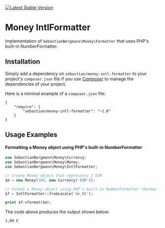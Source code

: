 [![Latest Stable Version](https://poser.pugx.org/sebastian/money-intl-formatter/v/stable.png)](https://packagist.org/packages/sebastian/money-intl-formatter)

# Money IntlFormatter

Implementation of `SebastianBergmann\Money\Formatter` that uses PHP's built-in NumberFormatter.

## Installation

Simply add a dependency on `sebastian/money-intl-formatter` to your project's `composer.json` file if you use [Composer](http://getcomposer.org/) to manage the dependencies of your project.

Here is a minimal example of a `composer.json` file:

    {
        "require": {
            "sebastian/money-intl-formatter": "~1.0"
        }
    }

## Usage Examples

#### Formatting a Money object using PHP's built-in NumberFormatter

```php
use SebastianBergmann\Money\Currency;
use SebastianBergmann\Money\Money;
use SebastianBergmann\Money\IntlFormatter;

// Create Money object that represents 1 EUR
$m = new Money(100, new Currency('EUR'));

// Format a Money object using PHP's built-in NumberFormatter (German locale)
$f = IntlFormatter::fromLocale('de_DE');

print $f->format($m);
```

The code above produces the output shown below:

    1,00 €


